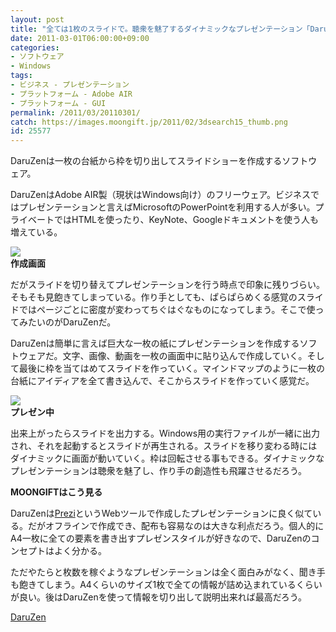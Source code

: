 ```yaml
---
layout: post
title: "全ては1枚のスライドで。聴衆を魅了するダイナミックなプレゼンテーション「DaruZen」"
date: 2011-03-01T06:00:00+09:00
categories:
- ソフトウェア
- Windows
tags: 
- ビジネス - プレゼンテーション
- プラットフォーム - Adobe AIR
- プラットフォーム - GUI
permalink: /2011/03/20110301/
catch: https://images.moongift.jp/2011/02/3dsearch15_thumb.png
id: 25577
---
```

DaruZenは一枚の台紙から枠を切り出してスライドショーを作成するソフトウェア。

  

DaruZenはAdobe AIR製（現状はWindows向け）のフリーウェア。ビジネスではプレゼンテーションと言えばMicrosoftのPowerPointを利用する人が多い。プライベートではHTMLを使ったり、KeyNote、Googleドキュメントを使う人も増えている。

  

![](https://images.moongift.jp/2011/02/3dsearch13_thumb1.png)  
**作成画面**

  

だがスライドを切り替えてプレゼンテーションを行う時点で印象に残りづらい。そもそも見飽きてしまっている。作り手としても、ぱらぱらめくる感覚のスライドではページごとに密度が変わってちぐはぐなものになってしまう。そこで使ってみたいのがDaruZenだ。

  
<!--more-->  

DaruZenは簡単に言えば巨大な一枚の紙にプレゼンテーションを作成するソフトウェアだ。文字、画像、動画を一枚の画面中に貼り込んで作成していく。そして最後に枠を当てはめてスライドを作っていく。マインドマップのように一枚の台紙にアイディアを全て書き込んで、そこからスライドを作っていく感覚だ。

  

![](https://images.moongift.jp/2011/02/3dsearch15_thumb.png)  
**プレゼン中**

  

出来上がったらスライドを出力する。Windows用の実行ファイルが一緒に出力され、それを起動するとスライドが再生される。スライドを移り変わる時にはダイナミックに画面が動いていく。枠は回転させる事もできる。ダイナミックなプレゼンテーションは聴衆を魅了し、作り手の創造性も飛躍させるだろう。

  
  
  

**MOONGIFTはこう見る**

  

DaruZenは[Prezi](http://prezi.com/)というWebツールで作成したプレゼンテーションに良く似ている。だがオフラインで作成でき、配布も容易なのは大きな利点だろう。個人的にA4一枚に全ての要素を書き出すプレゼンスタイルが好きなので、DaruZenのコンセプトはよく分かる。

  

ただやたらと枚数を稼ぐようなプレゼンテーションは全く面白みがなく、聞き手も飽きてしまう。A4くらいのサイズ1枚で全ての情報が詰め込まれているくらいが良い。後はDaruZenを使って情報を切り出して説明出来れば最高だろう。

  

[DaruZen](http://daruzen.com/home.html)

